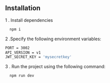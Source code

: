 
## Installation

1 . Install dependencies
```bash
  npm i
```
2 .Specify the following environment variables:

  ```bash
  PORT = 3002
  API_VERSION = v1
  JWT_SECRET_KEY = 'mysecretkey'

  ```
3 . Run the project using the following command:
```bash
  npm run dev
```
      
